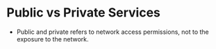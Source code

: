 # Public vs Private Services

- Public and private refers to network access permissions, not to the exposure
    to the network.
